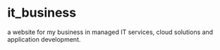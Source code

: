 # it_business
a website for my business in managed IT services, cloud solutions and application development.
